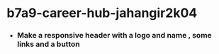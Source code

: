 # b7a9-career-hub-jahangir2k04

* ### Make a responsive header with a logo and name , some links and a button